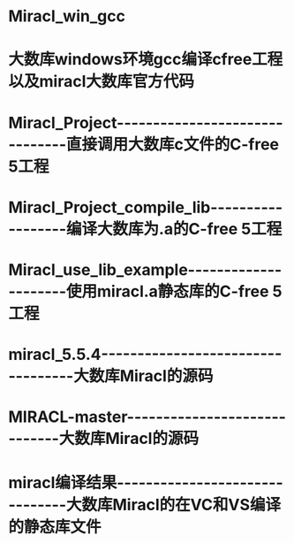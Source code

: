 # Miracl_win_gcc
# 大数库windows环境gcc编译cfree工程以及miracl大数库官方代码
# Miracl_Project-------------------------------直接调用大数库c文件的C-free 5工程
# Miracl_Project_compile_lib------------------编译大数库为.a的C-free 5工程
# Miracl_use_lib_example---------------------使用miracl.a静态库的C-free 5工程
# miracl_5.5.4----------------------------------大数库Miracl的源码
# MIRACL-master-----------------------------大数库Miracl的源码
# miracl编译结果-------------------------------大数库Miracl的在VC和VS编译的静态库文件
